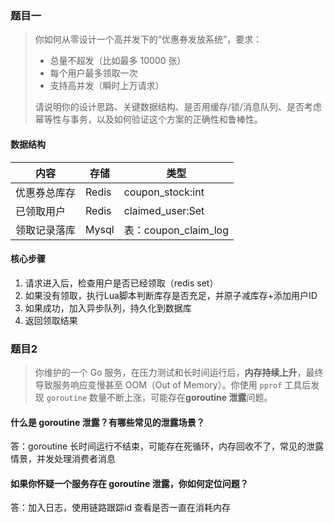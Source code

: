 ### 题目一

>你如何从零设计一个高并发下的“优惠券发放系统”，要求：
>
>- 总量不超发（比如最多 10000 张）
>- 每个用户最多领取一次
>- 支持高并发（瞬时上万请求）
>
>请说明你的设计思路、关键数据结构、是否用缓存/锁/消息队列、是否考虑幂等性与事务，以及如何验证这个方案的正确性和鲁棒性。

#### 数据结构

| 内容         | 存储  | 类型                 |
| ------------ | ----- | -------------------- |
| 优惠券总库存 | Redis | coupon_stock:int     |
| 已领取用户   | Redis | claimed_user:Set     |
| 领取记录落库 | Mysql | 表：coupon_claim_log |



#### 核心步骤

1. 请求进入后，检查用户是否已经领取（redis set）
2. 如果没有领取，执行Lua脚本判断库存是否充足，并原子减库存+添加用户ID
3. 如果成功，加入异步队列，持久化到数据库
4. 返回领取结果



### 题目2

>你维护的一个 Go 服务，在压力测试和长时间运行后，**内存持续上升**，最终导致服务响应变慢甚至 OOM（Out of Memory）。你使用 `pprof` 工具后发现 `goroutine` 数量不断上涨，可能存在**goroutine 泄露**问题。

#### 什么是 goroutine 泄露？有哪些常见的泄露场景？

答：goroutine 长时间运行不结束，可能存在死循环，内存回收不了，常见的泄露情景，并发处理消费者消息

#### 如果你怀疑一个服务存在 goroutine 泄露，你如何**定位**问题？

答：加入日志，使用链路跟踪id 查看是否一直在消耗内存

#### 